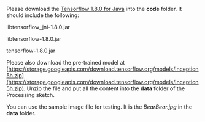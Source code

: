 ﻿Please download the [Tensorflow 1.8.0 for Java](https://www.tensorflow.org/install/install_java) into the **code** folder. It should include the following:

libtensorflow_jni-1.8.0.jar

libtensorflow-1.8.0.jar

tensorflow-1.8.0.jar

Please also download the pre-trained model at [https://storage.googleapis.com/download.tensorflow.org/models/inception5h.zip](https://storage.googleapis.com/download.tensorflow.org/models/inception5h.zip). Unzip the file and put all the content into the **data** folder of the Processing sketch.

You can use the sample image file for testing. It is the *BearBear.jpg* in the **data** folder.
